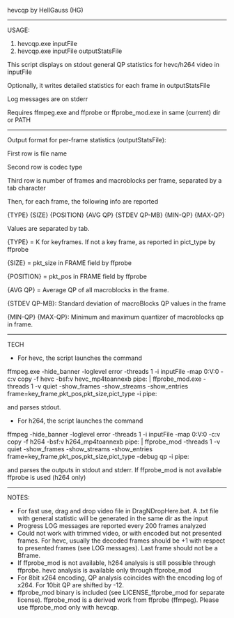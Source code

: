 hevcqp by HellGauss (HG)

********************************

USAGE:
1) hevcqp.exe inputFile
2) hevcqp.exe inputFile outputStatsFile

This script displays on stdout general QP statistics for hevc/h264 video in inputFile

Optionally, it writes detailed statistics for each frame in outputStatsFile

Log messages are on stderr

Requires ffmpeg.exe and ffprobe or ffprobe_mod.exe in same (current) dir or PATH

********************************

Output format for per-frame statistics (outputStatsFile):

First row is file name

Second row is codec type

Third row is number of frames and macroblocks per frame, separated by a tab character

Then, for each frame, the following info are reported

{TYPE} {SIZE} {POSITION} {AVG QP} {STDEV QP-MB} {MIN-QP} {MAX-QP}

Values are separated by tab.

{TYPE} = K for keyframes. If not a key frame, as reported in pict_type by ffprobe

{SIZE} = pkt_size in FRAME field by ffprobe

{POSITION} = pkt_pos in FRAME field by ffprobe

{AVG QP} = Average QP of all macroblocks in the frame.

{STDEV QP-MB}: Standard deviation of macroBlocks QP values in the frame

{MIN-QP} {MAX-QP}: Minimum and maximum quantizer of macroblocks qp in frame.

********************************

TECH

- For hevc, the script launches the command

ffmpeg.exe -hide_banner -loglevel error -threads 1 -i inputFile -map 0:V:0 -c:v copy -f hevc -bsf:v hevc_mp4toannexb pipe: | ffprobe_mod.exe -threads 1 -v quiet -show_frames -show_streams -show_entries frame=key_frame,pkt_pos,pkt_size,pict_type -i pipe:

and parses stdout.

- For h264, the script launches the command

ffmpeg -hide_banner -loglevel error -threads 1 -i inputFile -map 0:V:0 -c:v copy -f h264 -bsf:v h264_mp4toannexb pipe: | ffprobe_mod -threads 1 -v quiet -show_frames -show_streams -show_entries frame=key_frame,pkt_pos,pkt_size,pict_type -debug qp -i pipe:

and parses the outputs in stdout and stderr. If ffprobe_mod is not available ffprobe is used (h264 only) 

********************************

NOTES:
- For fast use, drag and drop video file in DragNDropHere.bat. A .txt file with general statistic will be generated in the same dir as the input
- Progress LOG messages are reported every 200 frames analyzed
- Could not work with trimmed video, or with encoded but not presented frames. For hevc, usually the decoded frames should be +1 with respect to presented frames (see LOG messages). Last frame should not be a Bframe.
- If ffprobe_mod is not available, h264 analysis is still possible through ffprobe. hevc analysis is available only through ffprobe_mod
- For 8bit x264 encoding, QP analysis coincides with the encoding log of x264. For 10bit QP are shifted by -12.
- ffprobe_mod binary is included (see LICENSE_ffprobe_mod for separate license). ffprobe_mod is a derived work from ffprobe (ffmpeg). Please use ffprobe_mod only with hevcqp.
